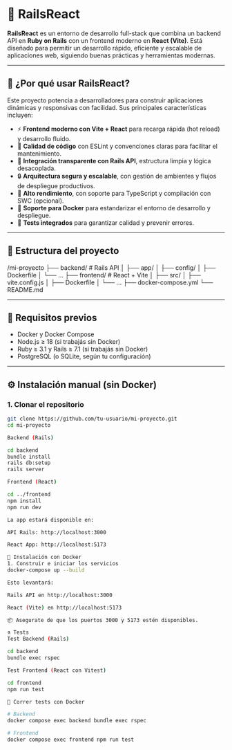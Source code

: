 # 🚀 RailsReact

**RailsReact** es un entorno de desarrollo full-stack que combina un backend API en **Ruby on Rails** con un frontend moderno en **React (Vite)**. Está diseñado para permitir un desarrollo rápido, eficiente y escalable de aplicaciones web, siguiendo buenas prácticas y herramientas modernas.

---

## 🎯 ¿Por qué usar RailsReact?

Este proyecto potencia a desarrolladores para construir aplicaciones dinámicas y responsivas con facilidad. Sus principales características incluyen:

- ⚡ **Frontend moderno con Vite + React** para recarga rápida (hot reload) y desarrollo fluido.
- 🧹 **Calidad de código** con ESLint y convenciones claras para facilitar el mantenimiento.
- 🔗 **Integración transparente con Rails API**, estructura limpia y lógica desacoplada.
- 🔒 **Arquitectura segura y escalable**, con gestión de ambientes y flujos de despliegue productivos.
- 🚀 **Alto rendimiento**, con soporte para TypeScript y compilación con SWC (opcional).
- 🐳 **Soporte para Docker** para estandarizar el entorno de desarrollo y despliegue.
- 🧪 **Tests integrados** para garantizar calidad y prevenir errores.

---

## 🧱 Estructura del proyecto

/mi-proyecto
├── backend/ # Rails API
│ ├── app/
│ ├── config/
│ ├── Dockerfile
│ └── ...
├── frontend/ # React + Vite
│ ├── src/
│ ├── vite.config.js
│ ├── Dockerfile
│ └── ...
├── docker-compose.yml
└── README.md


---

## 🔧 Requisitos previos

- Docker y Docker Compose
- Node.js ≥ 18 (si trabajás sin Docker)
- Ruby ≥ 3.1 y Rails ≥ 7.1 (si trabajás sin Docker)
- PostgreSQL (o SQLite, según tu configuración)

---

## ⚙️ Instalación manual (sin Docker)

### 1. Clonar el repositorio

```bash
git clone https://github.com/tu-usuario/mi-proyecto.git
cd mi-proyecto

Backend (Rails)

cd backend
bundle install
rails db:setup
rails server

Frontend (React)

cd ../frontend
npm install
npm run dev

La app estará disponible en:

API Rails: http://localhost:3000

React App: http://localhost:5173

🐳 Instalación con Docker
1. Construir e iniciar los servicios
docker-compose up --build

Esto levantará:

Rails API en http://localhost:3000

React (Vite) en http://localhost:5173

📦 Asegurate de que los puertos 3000 y 5173 estén disponibles.

⚗️ Tests
Test Backend (Rails)

cd backend
bundle exec rspec

Test Frontend (React con Vitest)

cd frontend
npm run test

🧪 Correr tests con Docker

# Backend
docker compose exec backend bundle exec rspec

# Frontend
docker compose exec frontend npm run test































